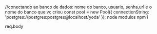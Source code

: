 //conectando ao banco de dados: nome do banco, usuario, senha,url e o nome do banco que vc criou
    const pool = new Pool({
      connectionString: 'postgres://postgres:postgres@localhost/yoda'
    });
node modulos
 npm i

req.body 


